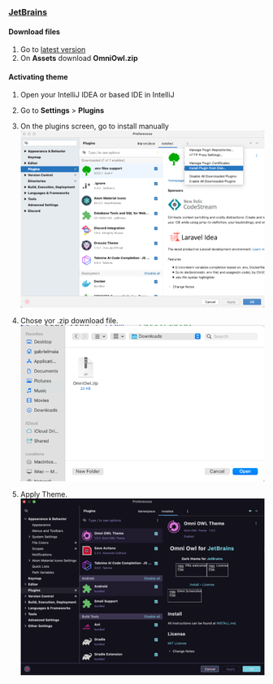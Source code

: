 ### [JetBrains](https://www.jetbrains.com)

#### Download files

1. Go to [latest version](https://github.com/gabrielmaialva33/jetbrains/releases/latest)
2. On **Assets** download **OmniOwl.zip**

#### Activating theme

1. Open your IntelliJ IDEA or based IDE in IntelliJ
2. Go to **Settings** > **Plugins**
3. On the plugins screen, go to install manually
   ![Intall Manually](https://raw.githubusercontent.com/gabrielmaialva33/jetbrains/master/images/install.png)

4. Chose yor .zip download file.
   ![Choose Plugin File](https://raw.githubusercontent.com/gabrielmaialva33/jetbrains/master/images/chose.png)
5. Apply Theme.
   ![Apply Theme](https://raw.githubusercontent.com/gabrielmaialva33/jetbrains/master/images/apply.png)
